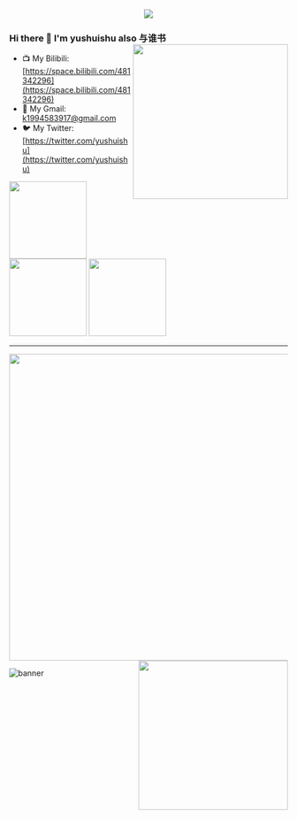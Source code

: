 <h1 align="center">
<a href="https://git.io/typing-svg">
<img src="https://readme-typing-svg.herokuapp.com?font=ubuntu&color=%23B335F7&size=22&vCenter=true&height=40&lines=Welcome+to+my+home+page+%F0%9F%91%8B;I+guess+you+are+a+hacker+%F0%9F%A4%94;Nice+to+meet+you+%F0%9F%98%9D;Hope+there+is+something+you+need+%F0%9F%8E%81">
</a>
</h1>  

### Hi there 👋 I'm yushuishu also 与谁书 <img align='right' src='http://github-profile-summary-cards.vercel.app/api/cards/most-commit-language?username=yushuishu&theme=nord_dark' width='280px'>

- 📺 My Bilibili: [https://space.bilibili.com/481342296](https://space.bilibili.com/481342296)
- 🛫 My Gmail: [k1994583917@gmail.com](k1994583917@gmail.com)
- 🐦 My Twitter: [https://twitter.com/yushuishu](https://twitter.com/yushuishu)  

<img src='https://img.shields.io/badge/-yushuishu/vulmap-3A77A9?style=flat-square&logo=python&logoColor=white&labelColor=6495ED' width='140px'> <img src='https://img.shields.io/badge/-yushuishu/dismap-00BFFF?style=flat-square&logo=go&logoColor=white&labelColor=87CEFA' width='140px'> <img src='https://img.shields.io/badge/-yushuishu/crkmap-00CED1?style=flat-square&logo=go&logoColor=white&labelColor=40E0D0' width='140px'>

***

<img src='http://github-profile-summary-cards.vercel.app/api/cards/profile-details?username=yushuishu&theme=nord_dark' width='555px'> <img align='right' src='http://github-profile-summary-cards.vercel.app/api/cards/stats?username=yushuishu&theme=nord_dark' width='270px'>

![banner](https://github.com/yushuishu/yushuishu/assets/50919172/deff4160-af2b-46b1-adf6-a3584f9171f4)

<!--
### Hi there 👋 I'm yushuishu also 与谁书 <img align='right' src='https://github-readme-stats.vercel.app/api?username=yushuishu&show_icons=true&theme=cobalt' width='380px'>


**zhzyker/zhzyker** is a ✨ _special_ ✨ repository because its `README.md` (this file) appears on your GitHub profile.
![vulmap](https://img.shields.io/badge/-yushuishu/vulmap-3A77A9?style=flat-square&logo=python&logoColor=white&labelColor=6495ED)
![dismap](https://img.shields.io/badge/-yushuishu/dismap-00BFFF?style=flat-square&logo=go&logoColor=white&labelColor=87CEFA) 
![crkmap](https://img.shields.io/badge/-yushuishu/crkmap-00CED1?style=flat-square&logo=go&logoColor=white&labelColor=40E0D0) 
![banner](https://github.com/yushuishu/yushuishu/assets/50919172/deff4160-af2b-46b1-adf6-a3584f9171f4)
Here are some ideas to get you started:

- 🔭 I’m currently working on ...
- 🌱 I’m currently learning ...
- 👯 I’m looking to collaborate on ...
- 🤔 I’m looking for help with ...
- 💬 Ask me about ...
- 📫 How to reach me: ...
- 😄 Pronouns: ...
- ⚡ Fun fact: ...
- 🐶 My:  
![myslef](https://user-images.githubusercontent.com/32918050/97097194-b318dd00-16a8-11eb-8e5d-415990799fba.gif)
-->
